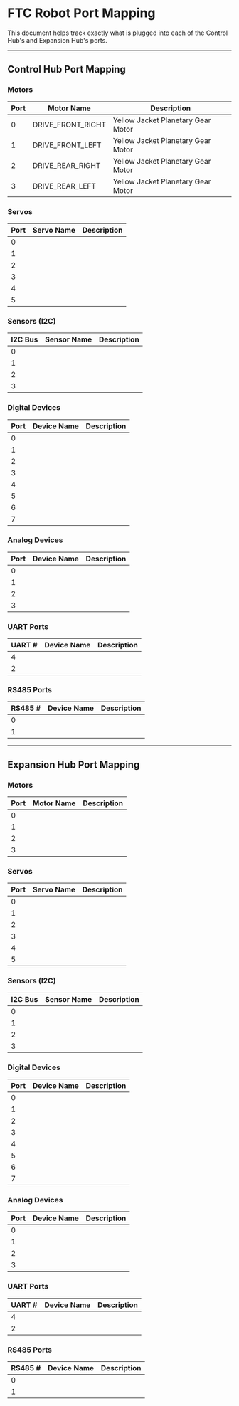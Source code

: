 # FTC Robot Port Mapping

This document helps track exactly what is plugged into each of the Control Hub's and Expansion Hub's ports.

---

## Control Hub Port Mapping

### Motors
| Port | Motor Name         | Description                        
|------|--------------------|------------------------------------
| 0    | DRIVE_FRONT_RIGHT  | Yellow Jacket Planetary Gear Motor 
| 1    | DRIVE_FRONT_LEFT   | Yellow Jacket Planetary Gear Motor 
| 2    | DRIVE_REAR_RIGHT   | Yellow Jacket Planetary Gear Motor 
| 3    | DRIVE_REAR_LEFT    | Yellow Jacket Planetary Gear Motor  

### Servos
| Port | Servo Name         | Description                        
|------|--------------------|------------------------------------
| 0    |                    |                                    
| 1    |                    |                                    
| 2    |                    |                                    
| 3    |                    |                                    
| 4    |                    |                                    
| 5    |                    |                                    

### Sensors (I2C)
| I2C Bus | Sensor Name       | Description                        
|---------|-------------------|------------------------------------
| 0       |                   |                                    
| 1       |                   |                                    
| 2       |                   |                                    
| 3       |                   |                                    

### Digital Devices
| Port | Device Name        | Description                        
|------|--------------------|------------------------------------
| 0    |                    |                                    
| 1    |                    |                                    
| 2    |                    |                                    
| 3    |                    |                                    
| 4    |                    |                                    
| 5    |                    |                                    
| 6    |                    |                                    
| 7    |                    |                                    

### Analog Devices
| Port | Device Name        | Description                        
|------|--------------------|------------------------------------
| 0    |                    |                                    
| 1    |                    |                                    
| 2    |                    |                                    
| 3    |                    |                                    

### UART Ports
| UART # | Device Name        | Description                        
|--------|--------------------|------------------------------------
| 4      |                    |                                    
| 2      |                    |                                    

### RS485 Ports
| RS485 # | Device Name        | Description                        
|---------|--------------------|------------------------------------
| 0       |                    |                                    
| 1       |                    |                                    

---

## Expansion Hub Port Mapping

### Motors
| Port | Motor Name         | Description                        
|------|--------------------|------------------------------------
| 0    |                    |                                    
| 1    |                    |                                    
| 2    |                    |                                    
| 3    |                    |                                    

### Servos
| Port | Servo Name         | Description                        
|------|--------------------|------------------------------------
| 0    |                    |                                    
| 1    |                    |                                    
| 2    |                    |                                    
| 3    |                    |                                    
| 4    |                    |                                    
| 5    |                    |                                    

### Sensors (I2C)
| I2C Bus | Sensor Name       | Description                        
|---------|-------------------|------------------------------------
| 0       |                   |                                    
| 1       |                   |                                    
| 2       |                   |                                    
| 3       |                   |                                    

### Digital Devices
| Port | Device Name        | Description                        
|------|--------------------|------------------------------------
| 0    |                    |                                    
| 1    |                    |                                    
| 2    |                    |                                    
| 3    |                    |                                    
| 4    |                    |                                    
| 5    |                    |                                    
| 6    |                    |                                    
| 7    |                    |                                    

### Analog Devices
| Port | Device Name        | Description                        
|------|--------------------|------------------------------------
| 0    |                    |                                    
| 1    |                    |                                   
| 2    |                    |                                    
| 3    |                    |                                    

### UART Ports
| UART # | Device Name        | Description                        
|--------|--------------------|------------------------------------
| 4      |                    |                                    
| 2      |                    |                                    

### RS485 Ports
| RS485 # | Device Name        | Description                        
|---------|--------------------|------------------------------------
| 0       |                    |                                    
| 1       |                    |                                    
